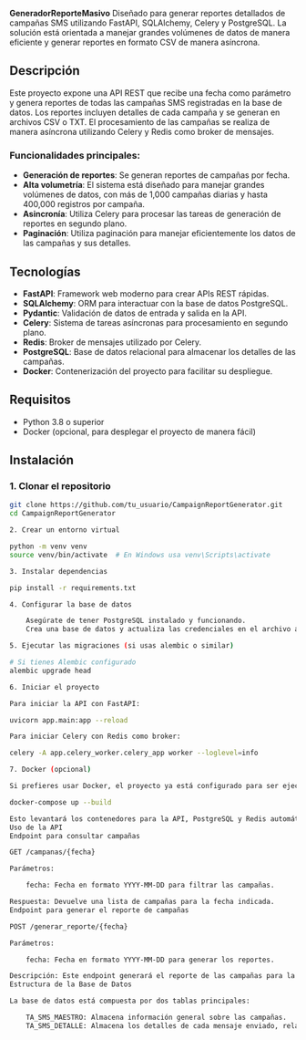 
**GeneradorReporteMasivo**
Diseñado para generar reportes detallados de campañas SMS utilizando FastAPI, SQLAlchemy, Celery y PostgreSQL. La solución está orientada a manejar grandes volúmenes de datos de manera eficiente y generar reportes en formato CSV de manera asíncrona.

## Descripción
Este proyecto expone una API REST que recibe una fecha como parámetro y genera reportes de todas las campañas SMS registradas en la base de datos. Los reportes incluyen detalles de cada campaña y se generan en archivos CSV o TXT. El procesamiento de las campañas se realiza de manera asíncrona utilizando Celery y Redis como broker de mensajes.

### Funcionalidades principales:
- **Generación de reportes**: Se generan reportes de campañas por fecha.
- **Alta volumetría**: El sistema está diseñado para manejar grandes volúmenes de datos, con más de 1,000 campañas diarias y hasta 400,000 registros por campaña.
- **Asincronía**: Utiliza Celery para procesar las tareas de generación de reportes en segundo plano.
- **Paginación**: Utiliza paginación para manejar eficientemente los datos de las campañas y sus detalles.

## Tecnologías

- **FastAPI**: Framework web moderno para crear APIs REST rápidas.
- **SQLAlchemy**: ORM para interactuar con la base de datos PostgreSQL.
- **Pydantic**: Validación de datos de entrada y salida en la API.
- **Celery**: Sistema de tareas asíncronas para procesamiento en segundo plano.
- **Redis**: Broker de mensajes utilizado por Celery.
- **PostgreSQL**: Base de datos relacional para almacenar los detalles de las campañas.
- **Docker**: Contenerización del proyecto para facilitar su despliegue.

## Requisitos

- Python 3.8 o superior
- Docker (opcional, para desplegar el proyecto de manera fácil)

## Instalación

### 1. Clonar el repositorio

```bash
git clone https://github.com/tu_usuario/CampaignReportGenerator.git
cd CampaignReportGenerator

2. Crear un entorno virtual

python -m venv venv
source venv/bin/activate  # En Windows usa venv\Scripts\activate

3. Instalar dependencias

pip install -r requirements.txt

4. Configurar la base de datos

    Asegúrate de tener PostgreSQL instalado y funcionando.
    Crea una base de datos y actualiza las credenciales en el archivo app/models/database.py.

5. Ejecutar las migraciones (si usas alembic o similar)

# Si tienes Alembic configurado
alembic upgrade head

6. Iniciar el proyecto

Para iniciar la API con FastAPI:

uvicorn app.main:app --reload

Para iniciar Celery con Redis como broker:

celery -A app.celery_worker.celery_app worker --loglevel=info

7. Docker (opcional)

Si prefieres usar Docker, el proyecto ya está configurado para ser ejecutado en contenedores. Solo necesitas ejecutar:

docker-compose up --build

Esto levantará los contenedores para la API, PostgreSQL y Redis automáticamente.
Uso de la API
Endpoint para consultar campañas

GET /campanas/{fecha}

Parámetros:

    fecha: Fecha en formato YYYY-MM-DD para filtrar las campañas.

Respuesta: Devuelve una lista de campañas para la fecha indicada.
Endpoint para generar el reporte de campañas

POST /generar_reporte/{fecha}

Parámetros:

    fecha: Fecha en formato YYYY-MM-DD para generar los reportes.

Descripción: Este endpoint generará el reporte de las campañas para la fecha proporcionada. El procesamiento se realiza en segundo plano utilizando Celery, y el reporte se guarda en archivos CSV.
Estructura de la Base de Datos

La base de datos está compuesta por dos tablas principales:

    TA_SMS_MAESTRO: Almacena información general sobre las campañas.
    TA_SMS_DETALLE: Almacena los detalles de cada mensaje enviado, relacionado con la campaña.
